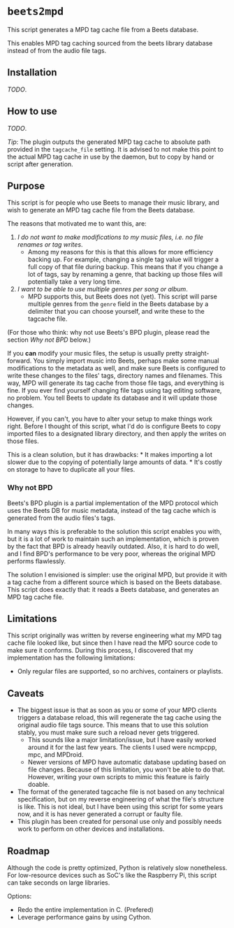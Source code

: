 # `beets2mpd`
This script generates a MPD tag cache file from a Beets database.

This enables MPD tag caching sourced from the beets library database instead of from the audio file tags.

## Installation
_TODO_.

## How to use
_TODO_.

_Tip_: The plugin outputs the generated MPD tag cache to absolute path provided in the `tagcache_file` setting. It is advised to not make this point to the actual MPD tag cache in use by the daemon, but to copy by hand or script after generation.

## Purpose
This script is for people who use Beets to manage their music library, and wish to generate an MPD tag cache file from the Beets database.

The reasons that motivated me to want this, are:

1. _I do not want to make modifications to my music files, i.e. no file renames or tag writes_.
    - Among my reasons for this is that this allows for more efficiency backing up. For example, changing a single tag value will trigger a full copy of that file during backup. This means that if you change a lot of tags, say by renaming a genre, that backing up those files will potentially take a very long time.
2. _I want to be able to use multiple genres per song or album_.
    - MPD supports this, but Beets does not (yet). This script will parse multiple genres from the `genre` field in the Beets database by a delimiter that you can choose yourself, and write these to the tagcache file.

(For those who think: why not use Beets's BPD plugin, please read the section _Why not BPD_ below.)

If you **can** modify your music files, the setup is usually pretty straight-forward. You simply import music into Beets, perhaps make some manual modifications to the metadata as well, and make sure Beets is configured to write these changes to the files' tags, directory names and filenames. This way, MPD will generate its tag cache from those file tags, and everything is fine. If you ever find yourself changing file tags using tag editing software, no problem. You tell Beets to update its database and it will update those changes.

However, if you can't, you have to alter your setup to make things work right. Before I thought of this script, what I'd do is configure Beets to copy imported files to a designated library directory, and then apply the writes on those files.

This is a clean solution, but it has drawbacks:
    * It makes importing a lot slower due to the copying of potentially large amounts of data.
    * It's costly on storage to have to duplicate all your files.

### Why not BPD
Beets's BPD plugin is a partial implementation of the MPD protocol which uses the Beets DB for music metadata, instead of the tag cache which is generated from the audio files's tags.

In many ways this is preferable to the solution this script enables you with, but it is a lot of work to maintain such an implementation, which is proven by the fact that BPD is already heavily outdated. Also, it is hard to do well, and I find BPD's performance to be very poor, whereas the original MPD performs flawlessly.

The solution I envisioned is simpler: use the original MPD, but provide it with a tag cache from a different source which is based on the Beets database. This script does exactly that: it reads a Beets database, and generates an MPD tag cache file.

## Limitations
This script originally was written by reverse engineering what my MPD tag cache file looked like, but since then I have read the MPD source code to make sure it conforms. During this process, I discovered that my implementation has the following limitations:

* Only regular files are supported, so no archives, containers or playlists.

## Caveats
* The biggest issue is that as soon as you or some of your MPD clients triggers a database reload, this will regenerate the tag cache using the original audio file tags source. This means that to use this solution stably, you must make sure such a reload never gets triggered.
    - This sounds like a major limitation/issue, but I have easily worked around it for the last few years. The clients I used were ncmpcpp, mpc, and MPDroid.
    - Newer versions of MPD have automatic database updating based on file changes. Because of this limitation, you won't be able to do that. However, writing your own scripts to mimic this feature is fairly doable.
* The format of the generated tagcache file is not based on any technical specification, but on my reverse engineering of what the file's structure is like. This is not ideal, but I have been using this script for some years now, and it is has never generated a corrupt or faulty file.
* This plugin has been created for personal use only and possibly needs work to perform on other devices and installations.

## Roadmap
Although the code is pretty optimized, Python is relatively slow nonetheless. For low-resource devices such as SoC's like the Raspberry Pi, this script can take seconds on large libraries.

Options:
* Redo the entire implementation in C. (Prefered)
* Leverage performance gains by using Cython.
